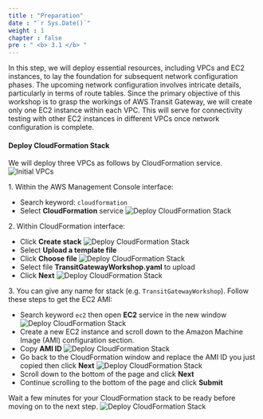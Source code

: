 ```yaml
---
title : "Preparation"
date : "`r Sys.Date()`"
weight : 1
chapter : false
pre : " <b> 3.1 </b> "
---
```


In this step, we will deploy essential resources, including VPCs and EC2 instances, to lay the foundation for subsequent 
network configuration phases. The upcoming network configuration involves intricate details, particularly in terms of route tables. 
Since the primary objective of this workshop is to grasp the workings of AWS Transit Gateway, we will create only one 
EC2 instance within each VPC. This will serve for connectivity testing with other EC2 instances in different VPCs 
once network configuration is complete.

#### Deploy CloudFormation Stack
We will deploy three VPCs as follows by CloudFormation service.
![Initial VPCs](/images/3-single-account-single-region/initial_vpcs.svg)

1\. Within the AWS Management Console interface:
- Search keyword: `cloudformation`
- Select **CloudFormation** service
![Deploy CloudFormation Stack](/images/2-preparation/preparation_1.png)

2\. Within CloudFormation interface:
- Click **Create stack**
![Deploy CloudFormation Stack](/images/2-preparation/preparation_2.png)
- Select **Upload a template file**
- Click **Choose file**
![Deploy CloudFormation Stack](/images/2-preparation/preparation_3.png)
- Select file **TransitGatewayWorkshop.yaml** to upload
- Click **Next**
![Deploy CloudFormation Stack](/images/2-preparation/preparation_4.png)

3\. You can give any name for stack (e.g. `TransitGatewayWorkshop`). Follow these steps to get the EC2 AMI:
- Search keyword `ec2` then open **EC2** service in the new window
![Deploy CloudFormation Stack](/images/2-preparation/preparation_5.png)
- Create a new EC2 instance and scroll down to the Amazon Machine Image (AMI) configuration section.
- Copy **AMI ID**
![Deploy CloudFormation Stack](/images/2-preparation/preparation_6.png)
- Go back to the CloudFormation window and replace the AMI ID you just copied then click **Next**
![Deploy CloudFormation Stack](/images/2-preparation/preparation_7.png)
- Scroll down to the bottom of the page and click **Next**
- Continue scrolling to the bottom of the page and click **Submit**

Wait a few minutes for your CloudFormation stack to be ready before moving on to the next step.
![Deploy CloudFormation Stack](/images/2-preparation/preparation_8.png)
